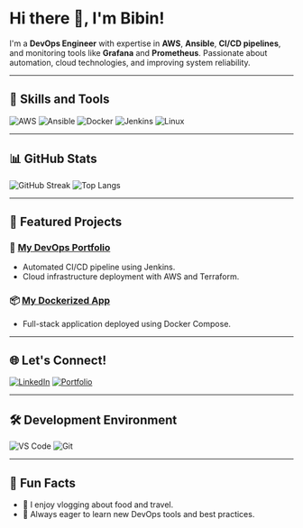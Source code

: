 # Hi there 👋, I'm Bibin!

I'm a **DevOps Engineer** with expertise in **AWS**, **Ansible**, **CI/CD pipelines**, and monitoring tools like **Grafana** and **Prometheus**. Passionate about automation, cloud technologies, and improving system reliability.

---

## 🚀 Skills and Tools
![AWS](https://img.shields.io/badge/AWS-%23FF9900.svg?style=for-the-badge&logo=amazon-aws&logoColor=white)
![Ansible](https://img.shields.io/badge/Ansible-%231A1918.svg?style=for-the-badge&logo=ansible&logoColor=white)
![Docker](https://img.shields.io/badge/Docker-%232496ED.svg?style=for-the-badge&logo=docker&logoColor=white)
![Jenkins](https://img.shields.io/badge/Jenkins-%23D24939.svg?style=for-the-badge&logo=jenkins&logoColor=white)
![Linux](https://img.shields.io/badge/Linux-%23FCC624.svg?style=for-the-badge&logo=linux&logoColor=black)

---

## 📊 GitHub Stats
![GitHub Streak](https://streak-stats.demolab.com?user=Bibin&theme=highcontrast&hide_border=true)
![Top Langs](https://github-readme-stats.vercel.app/api/top-langs/?username=Bibin&layout=compact&theme=radical)

---

## 🌟 Featured Projects
### 🚀 [My DevOps Portfolio](https://github.com/Bibin/devops-portfolio)
- Automated CI/CD pipeline using Jenkins.
- Cloud infrastructure deployment with AWS and Terraform.

### 📦 [My Dockerized App](https://github.com/Bibin/dockerized-app)
- Full-stack application deployed using Docker Compose.

---

## 🌐 Let's Connect!
[![LinkedIn](https://img.shields.io/badge/LinkedIn-%230077B5.svg?style=for-the-badge&logo=linkedin&logoColor=white)](https://www.linkedin.com/in/bibin/)
[![Portfolio](https://img.shields.io/badge/Portfolio-%23121212.svg?style=for-the-badge&logo=firefox&logoColor=white)](https://bibin-portfolio.com)

---

## 🛠️ Development Environment
![VS Code](https://img.shields.io/badge/VS_Code-%23007ACC.svg?style=for-the-badge&logo=visual-studio-code&logoColor=white)
![Git](https://img.shields.io/badge/Git-%23F05033.svg?style=for-the-badge&logo=git&logoColor=white)

---

## 📝 Fun Facts
- 🎥 I enjoy vlogging about food and travel.
- 📖 Always eager to learn new DevOps tools and best practices.
